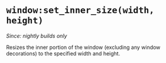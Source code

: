 # `window:set_inner_size(width, height)`

*Since: nightly builds only*

Resizes the inner portion of the window (excluding any window decorations) to
the specified width and height.
